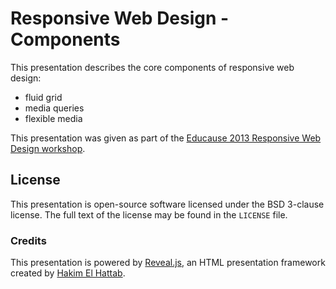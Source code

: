 # Responsive Web Design - Components

This presentation describes the core components of responsive web design: 

* fluid grid
* media queries
* flexible media

This presentation was given as part of the [Educause 2013 Responsive Web Design workshop](http://www.educause.edu/annual-conference/2013/seminar-18a-responsive-web-design-separate-registration-required).

## License

This presentation is open-source software licensed under the BSD 3-clause 
license. The full text of the license may be found in the `LICENSE` file.

### Credits

This presentation is powered by [Reveal.js](http://lab.hakim.se/reveal-js/#/), 
an HTML presentation framework created by [Hakim El Hattab](http://hakim.se/).
